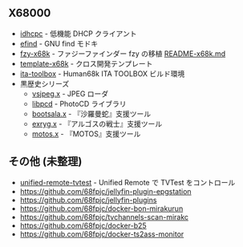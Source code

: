 ## X68000

- [idhcpc](https://github.com/68fpjc/idhcpc) - 低機能 DHCP クライアント
- [efind](https://github.com/68fpjc/efind) - GNU find モドキ
- [fzy-x68k](https://github.com/68fpjc/fzy-x68k) - ファジーファインダー fzy の移植 [README-x68k.md](https://github.com/68fpjc/fzy-x68k/blob/x68k-main/README-x68k.md)
- [template-x68k](https://github.com/68fpjc/template-x68k) - クロス開発テンプレート
- [ita-toolbox](https://github.com/68fpjc/ita-toolbox) - Human68k ITA TOOLBOX ビルド環境
- 黒歴史シリーズ
  - [vsjpeg.x](https://github.com/68fpjc/vsjpeg) - JPEG ローダ
  - [libpcd](https://github.com/68fpjc/libpcd) - PhotoCD ライブラリ
  - [bootsala.x](https://github.com/68fpjc/bootsala) - 『沙羅曼蛇』支援ツール
  - [exryg.x](https://github.com/68fpjc/exryg) - 『アルゴスの戦士』支援ツール
  - [motos.x](https://github.com/68fpjc/motos) - 『MOTOS』支援ツール

## その他 (未整理)

- [unified-remote-tvtest](https://github.com/68fpjc/unified-remote-tvtest) - Unified Remote で TVTest をコントロール
- https://github.com/68fpjc/jellyfin-plugin-epgstation
- https://github.com/68fpjc/jellyfin-plugins
- https://github.com/68fpjc/docker-bon-mirakurun
- https://github.com/68fpjc/tvchannels-scan-mirakc
- https://github.com/68fpjc/docker-b25
- https://github.com/68fpjc/docker-ts2ass-monitor
